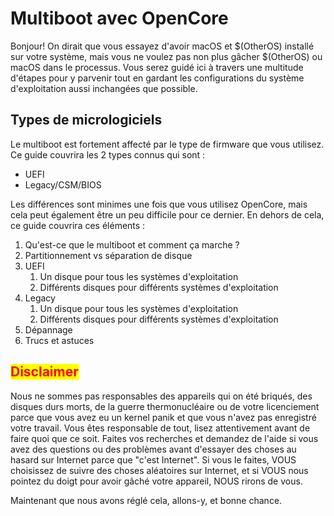 # Multiboot avec OpenCore

Bonjour! On dirait que vous essayez d'avoir macOS et $(OtherOS) installé sur votre système, mais vous ne voulez pas non plus gâcher $(OtherOS) ou macOS dans le processus. Vous serez guidé ici à travers une multitude d'étapes pour y parvenir tout en gardant les configurations du système d'exploitation aussi inchangées que possible.

## Types de micrologiciels

Le multiboot est fortement affecté par le type de firmware que vous utilisez. Ce guide couvrira les 2 types connus qui sont :&#x20;

* UEFI
* Legacy/CSM/BIOS

Les différences sont minimes une fois que vous utilisez OpenCore, mais cela peut également être un peu difficile pour ce dernier. En dehors de cela, ce guide couvrira ces éléments :&#x20;

1. Qu'est-ce que le multiboot et comment ça marche ?
2. Partitionnement vs séparation de disque
3. UEFI
   1. Un disque pour tous les systèmes d'exploitation
   2. Différents disques pour différents systèmes d'exploitation
4. Legacy
   1. Un disque pour tous les systèmes d'exploitation
   2. Différents disques pour différents systèmes d'exploitation
5. Dépannage
6. Trucs et astuces

## <mark style="color:red;">Disclaimer</mark> <a href="#disclaimer" id="disclaimer"></a>

Nous ne sommes pas responsables des appareils qui on été briqués, des disques durs morts, de la guerre thermonucléaire ou de votre licenciement parce que vous avez eu un kernel panik et que vous n'avez pas enregistré votre travail. Vous êtes responsable de tout, lisez attentivement avant de faire quoi que ce soit. Faites vos recherches et demandez de l'aide si vous avez des questions ou des problèmes avant d'essayer des choses au hasard sur Internet parce que "c'est Internet". Si vous le faites, VOUS choisissez de suivre des choses aléatoires sur Internet, et si VOUS nous pointez du doigt pour avoir gâché votre appareil, NOUS rirons de vous.

Maintenant que nous avons réglé cela, allons-y, et bonne chance.
